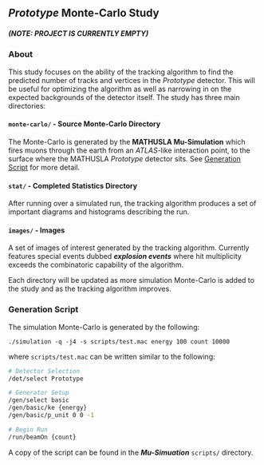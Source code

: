 ## _Prototype_ Monte-Carlo Study
##### **(NOTE: PROJECT IS CURRENTLY EMPTY)**

### About

This study focuses on the ability of the tracking algorithm to find the predicted number of tracks and vertices in the _Prototype_ detector. This will be useful for optimizing the algorithm as well as narrowing in on the expected backgrounds of the detector itself. The study has three main directories:

#### `monte-carlo/` - Source Monte-Carlo Directory

The Monte-Carlo is generated by the **MATHUSLA Mu-Simulation** which fires muons through the earth from an _ATLAS_-like interaction point, to the surface where the MATHUSLA _Prototype_ detector sits. See [Generation Script](#Generation-Script) for more detail.

#### `stat/` - Completed Statistics Directory

After running over a simulated run, the tracking algorithm produces a set of important diagrams and histograms describing the run.

#### `images/` - Images

A set of images of interest generated by the tracking algorithm. Currently features special events dubbed **_explosion events_** where hit multiplicity exceeds the combinatoric capability of the algorithm. 

Each directory will be updated as more simulation Monte-Carlo is added to the study and as the tracking algorithm improves.

### Generation Script

The simulation Monte-Carlo is generated by the following:

`./simulation -q -j4 -s scripts/test.mac energy 100 count 10000`

where `scripts/test.mac` can be written similar to the following:

```bash
# Detector Selection
/det/select Prototype

# Generator Setup
/gen/select basic
/gen/basic/ke {energy}
/gen/basic/p_unit 0 0 -1

# Begin Run
/run/beamOn {count}
```

A copy of the script can be found in the **_Mu-Simuation_** `scripts/` directory.
